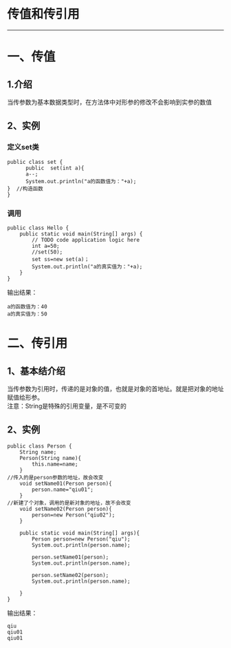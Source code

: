 # 传值和传引用

---

# 一、传值
## 1.介绍
当传参数为基本数据类型时，在方法体中对形参的修改不会影响到实参的数值

## 2、实例
### 定义set类
 
```
public class set {
      public  set(int a){
      a--;
      System.out.println("a的函数值为："+a);
}  //构造函数 
}
```

### 调用	

```
public class Hello {                                                                                            
    public static void main(String[] args) {
        // TODO code application logic here
        int a=50;
        //set(50);
        set ss=new set(a)；
        System.out.println("a的真实值为："+a);
    } 
}
```


输出结果：<br>

```
a的函数值为：40  
a的真实值为：50
```



# 二、传引用
## 1、基本结介绍
当传参数为引用时，传递的是对象的值，也就是对象的首地址。就是把对象的地址赋值给形参。<br>
注意：String是特殊的引用变量，是不可变的
## 2、实例

```
public class Person {
    String name;
    Person(String name){
        this.name=name;
    }
//传入的是person参数的地址，故会改变
    void setName01(Person person){
        person.name="qiu01";
    }
//新建了个对象，调用的是新对象的地址，故不会改变
    void setName02(Person person){
        person=new Person("qiu02");
    }

    public static void main(String[] args){
        Person person=new Person("qiu");
        System.out.println(person.name);

        person.setName01(person);
        System.out.println(person.name);

        person.setName02(person);
        System.out.println(person.name);
        
    }
}
```



输出结果：<br>

```
qiu
qiu01
qiu01
```


